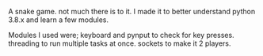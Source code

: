 A snake game. not much there is to it.
I made it to better understand python 3.8.x and learn a few modules.

Modules I used were;
keyboard and pynput to check for key presses.
threading to run multiple tasks at once.
sockets to make it 2 players.
